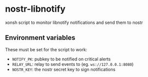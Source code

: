 # nostr-libnotify

xonsh script to monitor libnotify notifications and send them to nostr

## Environment variables

These must be set for the script to work:

- `NOTIFY_PK`: pubkey to be notified on critical alerts
- `RELAY_URL`: relay to send events to (eg. `ws://127.0.0.1:8080`)
- `NOSTR_KEY`: the nostr secret key to sign notifications
